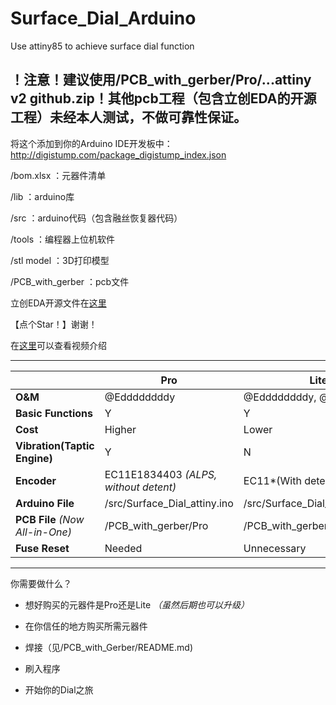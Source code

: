# Surface_Dial_Arduino

Use attiny85 to achieve surface dial function

## **！注意！建议使用/PCB_with_gerber/Pro/...attiny v2 github.zip！其他pcb工程（包含立创EDA的开源工程）未经本人测试，不做可靠性保证。**

将这个添加到你的Arduino IDE开发板中：http://digistump.com/package_digistump_index.json

/bom.xlsx ：元器件清单

/lib ：arduino库

/src ：arduino代码（包含融丝恢复器代码）

/tools ：编程器上位机软件

/stl model ：3D打印模型

/PCB_with_gerber ：pcb文件

立创EDA开源文件在[这里](https://oshwhub.com/Lingling0408/project-dial-pcb)

【点个Star！】谢谢！

在[这里](https://www.bilibili.com/video/BV17K411W78w/)可以查看视频介绍

------

|                              | Pro                                  | Lite                              |
| ---------------------------- | ------------------------------------ | --------------------------------- |
| **O&M**                      | @Eddddddddy            | @Eddddddddy, @leostudiooo         |
| **Basic Functions**          | Y                                    | Y                                 |
| **Cost**                     | Higher                               | Lower                             |
| **Vibration(Taptic Engine)** | Y                                    | N                                 |
| **Encoder**                  | EC11E1834403 _(ALPS, without detent)_ | EC11*(With detent)*               |
| **Arduino File**             | /src/Surface_Dial_attiny.ino         | /src/Surface_Dial_attiny_Lite.ino |
| **PCB File** _(Now All-in-One)_                 | /PCB_with_gerber/Pro | /PCB_with_gerber/Lite |
| **Fuse Reset**               | Needed                               | Unnecessary                       |

------

你需要做什么？

- 想好购买的元器件是Pro还是Lite *（虽然后期也可以升级）*

- 在你信任的地方购买所需元器件

- 焊接（见/PCB_with_Gerber/README.md)

- 刷入程序

- 开始你的Dial之旅
